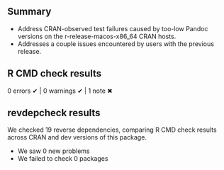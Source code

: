 ## Summary

* Address CRAN-observed test failures caused by too-low Pandoc versions on
  the r-release-macos-x86_64 CRAN hosts.
* Addresses a couple issues encountered by users with the previous release.

## R CMD check results

0 errors ✔ | 0 warnings ✔ | 1 note ✖

## revdepcheck results

We checked 19 reverse dependencies, comparing R CMD check results across CRAN and dev versions of this package.

 * We saw 0 new problems
 * We failed to check 0 packages
